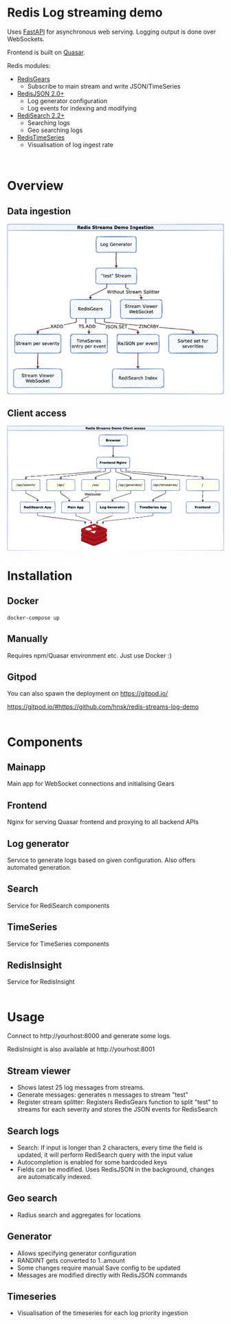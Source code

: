 # Redis Log streaming demo

Uses [FastAPI](https://fastapi.tiangolo.com/) for asynchronous web serving. Logging output is done over WebSockets.

Frontend is built on [Quasar](https://quasar.dev/).

Redis modules:
- [RedisGears](https://oss.redislabs.com/redisgears/)
  - Subscribe to main stream and write JSON/TimeSeries
- [RedisJSON 2.0+](https://oss.redis.com/redisjson/)
  - Log generator configuration
  - Log events for indexing and modifying
- [RediSearch 2.2+](https://oss.redislabs.com/redisearch/)
  - Searching logs
  - Geo searching logs
- [RedisTimeSeries](https://oss.redis.com/redistimeseries/)
  - Visualisation of log ingest rate

<br>

# Overview
## Data ingestion
![Ingest diagram](redis_streams_demo_ingestion.png)

## Client access
![Client access](redis_streams_demo_client_access.png)
# Installation

## Docker
```
docker-compose up
```

## Manually
Requires npm/Quasar environment etc. Just use Docker :)

## Gitpod
You can also spawn the deployment on https://gitpod.io/

https://gitpod.io/#https://github.com/hnsk/redis-streams-log-demo
<br>
<br>

# Components

## Mainapp
Main app for WebSocket connections and initialising Gears

## Frontend
Nginx for serving Quasar frontend and proxying to all backend APIs

## Log generator
Service to generate logs based on given configuration. Also offers automated generation.

## Search
Service for RediSearch components

## TimeSeries
Service for TimeSeries components

## RedisInsight
Service for RedisInsight
<br>
<br>
# Usage

Connect to http://yourhost:8000 and generate some logs.

RedisInsight is also available at http://yourhost:8001

## Stream viewer
- Shows latest 25 log messages from streams.
- Generate messages: generates n messages to stream "test"
- Register stream splitter: Registers RedisGears function to split "test" to streams for each severity and stores the JSON events for RedisSearch

## Search logs
- Search: If input is longer than 2 characters, every time the field is updated, it will perform RediSearch query with the input value
- Autocompletion is enabled for some hardcoded keys
- Fields can be modified. Uses RedisJSON in the background, changes are automatically indexed.

## Geo search
- Radius search and aggregates for locations

## Generator
- Allows specifying generator configuration
- RANDINT gets converted to 1..amount
- Some changes require manual Save config to be updated
- Messages are modified directly with RedisJSON commands

## Timeseries
- Visualisation of the timeseries for each log priority ingestion
